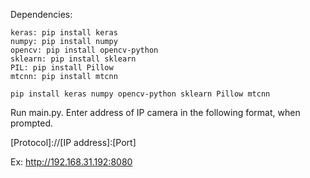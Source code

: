 Dependencies:

	keras: pip install keras
	numpy: pip install numpy
	opencv: pip install opencv-python
	sklearn: pip install sklearn
	PIL: pip install Pillow
	mtcnn: pip install mtcnn

	pip install keras numpy opencv-python sklearn Pillow mtcnn
	
Run main.py. Enter address of IP camera in the following format, when prompted.

[Protocol]://[IP address]:[Port]

Ex: http://192.168.31.192:8080
